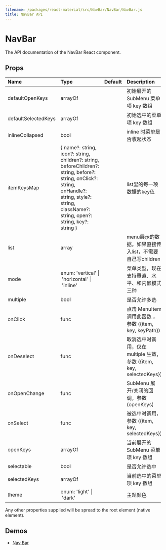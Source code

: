 ```yaml
---
filename: /packages/react-material/src/NavBar/NavBar/NavBar.js
title: NavBar API
---
```


<!--- This documentation is automatically generated, do not try to edit it. -->

# NavBar

<p class="description">The API documentation of the NavBar React component.</p>



## Props

| Name | Type | Default | Description |
|:-----|:-----|:--------|:------------|
| <span class="prop-name">defaultOpenKeys</span> | <span class="prop-type">arrayOf |   | 初始展开的 SubMenu 菜单项 key 数组 |
| <span class="prop-name">defaultSelectedKeys</span> | <span class="prop-type">arrayOf |   | 初始选中的菜单项 key 数组 |
| <span class="prop-name">inlineCollapsed</span> | <span class="prop-type">bool |   | inline 时菜单是否收起状态 |
| <span class="prop-name">itemKeysMap</span> | <span class="prop-type">{ name?: string, icon?: string, children?: string, beforeChildren?: string, before?: string, onClick?: string, onHandle?: string, style?: string, className?: string, open?: string, key?: string } |   | list里的每一项数据的key值 |
| <span class="prop-name">list</span> | <span class="prop-type">array |   | menu展示的数据，如果直接传入list，不需要自己写children |
| <span class="prop-name">mode</span> | <span class="prop-type">enum:&nbsp;'vertical'&nbsp;&#124;<br>&nbsp;'horizontal'&nbsp;&#124;<br>&nbsp;'inline'<br> |   | 菜单类型，现在支持垂直、水平、和内嵌模式三种 |
| <span class="prop-name">multiple</span> | <span class="prop-type">bool |   | 是否允许多选 |
| <span class="prop-name">onClick</span> | <span class="prop-type">func |   | 点击 MenuItem 调用此函数 ，参数 ({item, key, keyPath}) |
| <span class="prop-name">onDeselect</span> | <span class="prop-type">func |   | 取消选中时调用，仅在 multiple 生效，参数 ({item, key, selectedKeys}) |
| <span class="prop-name">onOpenChange</span> | <span class="prop-type">func |   | SubMenu 展开/关闭的回调，参数 (openKeys) |
| <span class="prop-name">onSelect</span> | <span class="prop-type">func |   | 被选中时调用，参数 ({item, key, selectedKeys}) |
| <span class="prop-name">openKeys</span> | <span class="prop-type">arrayOf |   | 当前展开的 SubMenu 菜单项 key 数组 |
| <span class="prop-name">selectable</span> | <span class="prop-type">bool |   | 是否允许选中 |
| <span class="prop-name">selectedKeys</span> | <span class="prop-type">arrayOf |   | 当前选中的菜单项 key 数组 |
| <span class="prop-name">theme</span> | <span class="prop-type">enum:&nbsp;'light'&nbsp;&#124;<br>&nbsp;'dark'<br> |   | 主题颜色 |

Any other properties supplied will be spread to the root element (native element).

## Demos

- [Nav Bar](/demos/nav-bar)


